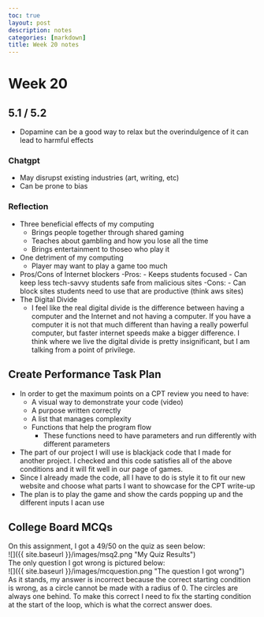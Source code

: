 ```yaml
---
toc: true
layout: post
description: notes
categories: [markdown]
title: Week 20 notes
---
```


# Week 20

## 5.1 / 5.2
- Dopamine can be a good way to relax but the overindulgence of it can lead to harmful effects
### Chatgpt
- May disrupst existing industries (art, writing, etc)
- Can be prone to bias
### Reflection
- Three beneficial effects of my computing
    - Brings people together through shared gaming
    - Teaches about gambling and how you lose all the time
    - Brings entertainment to thoseo who play it
- One detriment of my computing
    - Player may want to play a game too much
- Pros/Cons of Internet blockers
    -Pros:
        - Keeps students focused
        - Can keep less tech-savvy students safe from malicious sites
    -Cons:
        - Can block sites students need to use that are productive (think aws sites)
- The Digital Divide
    - I feel like the real digital divide is the difference between having a computer and the Internet and not having a computer. If you have a computer it is not that much different than having a really powerful computer, but faster internet speeds make a bigger difference. I think where we live the digital divide is pretty insignificant, but I am talking from a point of privilege. 




## Create Performance Task Plan
- In order to get the maximum points on a CPT review you need to have:
    - A visual way to demonstrate your code (video)
    - A purpose written correctly
    - A list that manages complexity
    - Functions that help the program flow
        - These functions need to have parameters and run differently with different parameters
- The part of our project I will use is blackjack code that I made for another project. I checked and this code satisfies all of the above conditions and it will fit well in our page of games.
- Since I already made the code, all I have to do is style it to fit our new website and choose what parts I want to showcase for the CPT write-up
- The plan is to play the game and show the cards popping up and the different inputs I acan use

## College Board MCQs

On this assignment, I got a 49/50 on the quiz as seen below: <br>
![]({{ site.baseurl }}/images/msq2.png "My Quiz Results")
<br>
The only question I got wrong is pictured below: <br>
![]({{ site.baseurl }}/images/mcquestion.png "The question I got wrong")
<br>
As it stands, my answer is incorrect because the correct starting condition is wrong, as a circle cannot be made with a radius of 0. The circles are always one behind. To make this correct I need to fix the starting condition at the start of the loop, which is what the correct answer does.